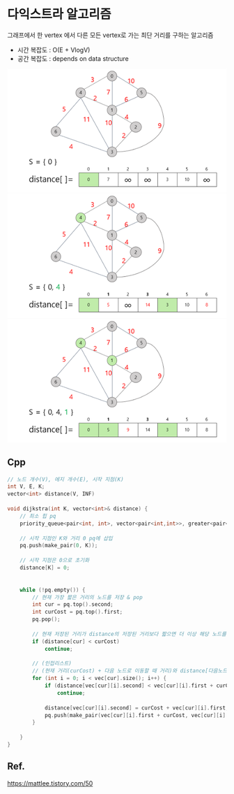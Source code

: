 # 다익스트라 알고리즘
그래프에서 한 vertex 에서 다른 모든 vertex로 가는 최단 거리를 구하는 알고리즘

- 시간 복잡도 : O(E + VlogV)
- 공간 복잡도 : depends on data structure

<img src = "./images/dijkstra.png">
<img src = "./images/dijkstra2.png">
<img src = "./images/dijkstra3.png">

## Cpp
```cpp
// 노드 개수(V), 에지 개수(E), 시작 지점(K)
int V, E, K;
vector<int> distance(V, INF)

void dijkstra(int K, vector<int>& distance) {
    // 최소 힙 pq
	priority_queue<pair<int, int>, vector<pair<int,int>>, greater<pair<int,int>>> pq;

    // 시작 지점인 K와 거리 0 pq에 삽입
	pq.push(make_pair(0, K));

    // 시작 지점은 0으로 초기화
	distance[K] = 0;


	while (!pq.empty()) {
        // 현재 가장 짧은 거리의 노드를 저장 & pop
		int cur = pq.top().second;
		int curCost = pq.top().first;
		pq.pop();

        // 현재 저장된 거리가 distance의 저장된 거리보다 짧으면 더 이상 해당 노드를 최신화 시킬 필요 없음
		if (distance[cur] < curCost)
			continue;

        // (인접리스트)
        // (현재 거리(curCost) + 다음 노드로 이동할 때 거리)와 distance[다음노드]를 비교해 distance[다음노드]가 길면 distance[다음노드]를 최신화 하기 위해 pq에 다음노드와 다음노드로 갔을 때 거리를 최신화 한 상태로 pq에 삽입한다.
		for (int i = 0; i < vec[cur].size(); i++) {
			if (distance[vec[cur][i].second] < vec[cur][i].first + curCost)
				continue;

			distance[vec[cur][i].second] = curCost + vec[cur][i].first;
			pq.push(make_pair(vec[cur][i].first + curCost, vec[cur][i].second));
		}

	}
}
```

## Ref.
https://mattlee.tistory.com/50